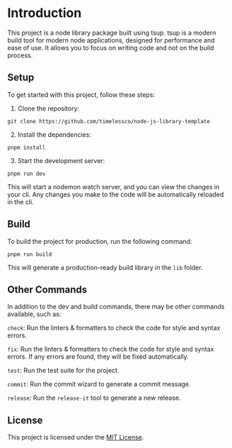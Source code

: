 # Introduction

This project is a node library package built using tsup. tsup is a modern build
tool for modern node applications, designed for performance and ease of use. It
allows you to focus on writing code and not on the build process.

## Setup

To get started with this project, follow these steps:

1. Clone the repository:

```
git clone https://github.com/timelessco/node-js-library-template
```

2. Install the dependencies:

```
pnpm install
```

3. Start the development server:

```
pnpm run dev
```

This will start a nodemon watch server, and you can view the changes in your
cli. Any changes you make to the code will be automatically reloaded in the cli.

## Build

To build the project for production, run the following command:

```
pnpm run build
```

This will generate a production-ready build library in the `lib` folder.

## Other Commands

In addition to the dev and build commands, there may be other commands
available, such as:

`check`: Run the linters & formatters to check the code for style and syntax
errors.

`fix`: Run the linters & formatters to check the code for style and syntax
errors. If any errors are found, they will be fixed automatically.

`test`: Run the test suite for the project.

`commit`: Run the commit wizard to generate a commit message.

`release`: Run the `release-it` tool to generate a new release.

## License

This project is licensed under the [MIT License](./LICENSE).
